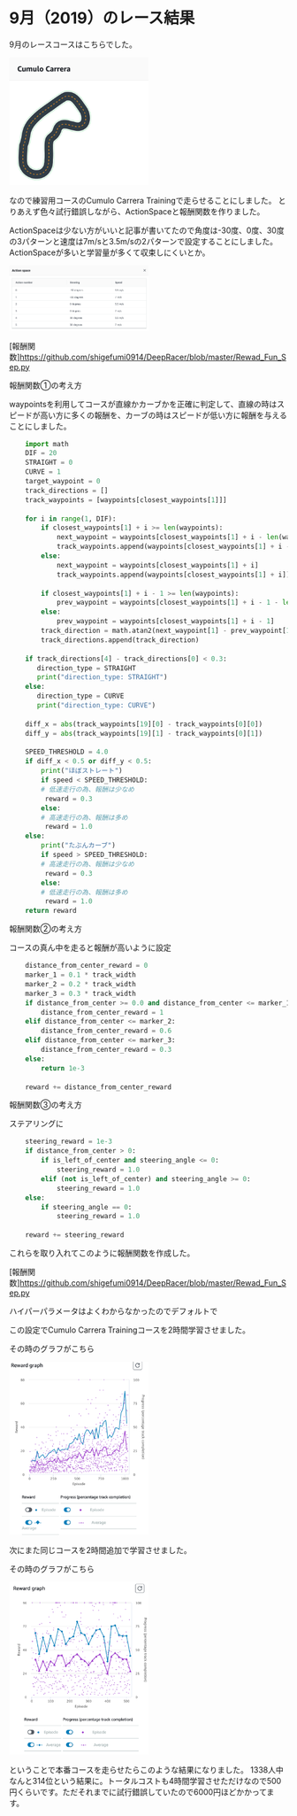 # 9月（2019）のレース結果

9月のレースコースはこちらでした。

<img src="https://github.com/shigefumi0914/DeepRacer/blob/master/Image/Course_Sep.png" width=50%>

なので練習用コースのCumulo Carrera Trainingで走らせることにしました。
とりあえず色々試行錯誤しながら、ActionSpaceと報酬関数を作りました。

ActionSpaceは少ない方がいいと記事が書いてたので角度は-30度、0度、30度の3パターンと速度は7m/sと3.5m/sの2パターンで設定することにしました。
ActionSpaceが多いと学習量が多くて収束しにくいとか。

<img src="https://github.com/shigefumi0914/DeepRacer/blob/master/Image/ActionSpace_Sep.png" width=50%>

[報酬関数]https://github.com/shigefumi0914/DeepRacer/blob/master/Rewad_Fun_Sep.py

報酬関数①の考え方

waypointsを利用してコースが直線かカーブかを正確に判定して、直線の時はスピードが高い方に多くの報酬を、カーブの時はスピードが低い方に報酬を与えることにしました。

```python
    import math
    DIF = 20
    STRAIGHT = 0
    CURVE = 1
    target_waypoint = 0
    track_directions = []
    track_waypoints = [waypoints[closest_waypoints[1]]]
    
    for i in range(1, DIF):
        if closest_waypoints[1] + i >= len(waypoints):
            next_waypoint = waypoints[closest_waypoints[1] + i - len(waypoints)]
            track_waypoints.append(waypoints[closest_waypoints[1] + i - len(waypoints)])
        else:
            next_waypoint = waypoints[closest_waypoints[1] + i]
            track_waypoints.append(waypoints[closest_waypoints[1] + i])
 
        if closest_waypoints[1] + i - 1 >= len(waypoints):
            prev_waypoint = waypoints[closest_waypoints[1] + i - 1 - len(waypoints)]
        else:
            prev_waypoint = waypoints[closest_waypoints[1] + i - 1]
        track_direction = math.atan2(next_waypoint[1] - prev_waypoint[1], next_waypoint[0] - prev_waypoint[0])
        track_directions.append(track_direction)
 
    if track_directions[4] - track_directions[0] < 0.3:
       direction_type = STRAIGHT
       print("direction_type: STRAIGHT")
    else:
       direction_type = CURVE
       print("direction_type: CURVE")

    diff_x = abs(track_waypoints[19][0] - track_waypoints[0][0])
    diff_y = abs(track_waypoints[19][1] - track_waypoints[0][1])
 
    SPEED_THRESHOLD = 4.0
    if diff_x < 0.5 or diff_y < 0.5:
        print("ほぼストレート")
        if speed < SPEED_THRESHOLD:
        # 低速走行の為、報酬は少なめ
         reward = 0.3
        else:
        # 高速走行の為、報酬は多め
         reward = 1.0 
    else:
        print("たぶんカーブ") 
        if speed > SPEED_THRESHOLD:
        # 高速走行の為、報酬は少なめ
         reward = 0.3
        else:
        # 低速走行の為、報酬は多め
         reward = 1.0 
    return reward
```

報酬関数②の考え方

コースの真ん中を走ると報酬が高いように設定

```python
    distance_from_center_reward = 0
    marker_1 = 0.1 * track_width
    marker_2 = 0.2 * track_width
    marker_3 = 0.3 * track_width
    if distance_from_center >= 0.0 and distance_from_center <= marker_1:
        distance_from_center_reward = 1
    elif distance_from_center <= marker_2:
        distance_from_center_reward = 0.6
    elif distance_from_center <= marker_3:
        distance_from_center_reward = 0.3
    else:
        return 1e-3

    reward += distance_from_center_reward
```

報酬関数③の考え方

ステアリングに

```python
    steering_reward = 1e-3
    if distance_from_center > 0:
        if is_left_of_center and steering_angle <= 0:
            steering_reward = 1.0
        elif (not is_left_of_center) and steering_angle >= 0:
            steering_reward = 1.0
    else:
        if steering_angle == 0:
            steering_reward = 1.0
            
    reward += steering_reward
```
これらを取り入れてこのように報酬関数を作成した。

[報酬関数]https://github.com/shigefumi0914/DeepRacer/blob/master/Rewad_Fun_Sep.py

ハイパーパラメータはよくわからなかったのでデフォルトで

この設定でCumulo Carrera Trainingコースを2時間学習させました。

その時のグラフがこちら

<img src="https://github.com/shigefumi0914/DeepRacer/blob/master/Image/Learning_1.png" width=50%>

次にまた同じコースを2時間追加で学習させました。

その時のグラフがこちら

<img src="https://github.com/shigefumi0914/DeepRacer/blob/master/Image/Learning_2.png" width=50%>

ということで本番コースを走らせたらこのような結果になりました。
1338人中なんと314位という結果に。トータルコストも4時間学習させただけなので500円くらいです。ただそれまでに試行錯誤していたので6000円ほどかかってます。 





